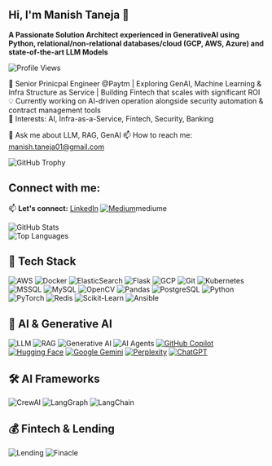 
## Hi, I'm Manish Taneja 👋

**A Passionate Solution Architect experienced in GenerativeAI using Python, relational/non-relational databases/cloud (GCP, AWS, Azure) and state-of-the-art LLM Models**

![Profile Views](https://komarev.com/ghpvc/?username=manish-taneja&color=blue)

🚀 Senior Prinicpal Engineer @Paytm | Exploring GenAI, Machine Learning & Infra Structure as Service | Building Fintech that scales with significant ROI 
💡 Currently working on AI-driven operation alongside security automation & contract management tools  
📌 Interests: AI, Infra-as-a-Service, Fintech, Security, Banking

💬 Ask me about LLM, RAG, GenAI
📫 How to reach me: manish.taneja01@gmail.com

![GitHub Trophy](https://github-profile-trophy.vercel.app/?username=manish-taneja&theme=gruvbox)

## Connect with me:
📫 **Let's connect:** [LinkedIn]([https://linkedin.com/in/yourprofile](https://www.linkedin.com/in/mantanz/))
[![Medium](https://img.shields.io/badge/Medium-%23000000.svg?logo=medium&logoColor=white)](#)mediume


![GitHub Stats](https://github-readme-stats.vercel.app/api?username=manish-taneja&show_icons=true&theme=radical)   
![Top Languages](https://github-readme-stats.vercel.app/api/top-langs/?username=manish-taneja&layout=compact&theme=radical)  


## 🚀 Tech Stack  
![AWS](https://img.shields.io/badge/AWS-232F3E?style=flat&logo=amazonaws&logoColor=white)
![Docker](https://img.shields.io/badge/Docker-2496ED?style=flat&logo=docker&logoColor=white)
![ElasticSearch](https://img.shields.io/badge/Elasticsearch-005571?style=flat&logo=elasticsearch&logoColor=white)
![Flask](https://img.shields.io/badge/Flask-000000?style=flat&logo=flask&logoColor=white)
![GCP](https://img.shields.io/badge/GCP-4285F4?style=flat&logo=googlecloud&logoColor=white)
![Git](https://img.shields.io/badge/Git-F05032?style=flat&logo=git&logoColor=white)
![Kubernetes](https://img.shields.io/badge/Kubernetes-326CE5?style=flat&logo=kubernetes&logoColor=white)
![MSSQL](https://img.shields.io/badge/MSSQL-CC2927?style=flat&logo=microsoftsqlserver&logoColor=white)
![MySQL](https://img.shields.io/badge/MySQL-4479A1?style=flat&logo=mysql&logoColor=white)
![OpenCV](https://img.shields.io/badge/OpenCV-5C3EE8?style=flat&logo=opencv&logoColor=white)
![Pandas](https://img.shields.io/badge/Pandas-150458?style=flat&logo=pandas&logoColor=white)
![PostgreSQL](https://img.shields.io/badge/PostgreSQL-336791?style=flat&logo=postgresql&logoColor=white)
![Python](https://img.shields.io/badge/Python-3776AB?style=flat&logo=python&logoColor=white)
![PyTorch](https://img.shields.io/badge/PyTorch-EE4C2C?style=flat&logo=pytorch&logoColor=white)
![Redis](https://img.shields.io/badge/Redis-DC382D?style=flat&logo=redis&logoColor=white)
![Scikit-Learn](https://img.shields.io/badge/Scikit--Learn-F7931E?style=flat&logo=scikitlearn&logoColor=white)
![Ansible](https://img.shields.io/badge/Ansible-EE0000?style=flat&logo=ansible&logoColor=white)


## 🧠 AI & Generative AI
![LLM](https://img.shields.io/badge/LLM-Large_Language_Model-blue)
![RAG](https://img.shields.io/badge/RAG-Retrieval_Augmented_Generation-purple)
![Generative AI](https://img.shields.io/badge/Generative_AI-Transformers-orange)
![AI Agents](https://img.shields.io/badge/AI_Agents-Multi_Agent_Systems-red)
[![GitHub Copilot](https://img.shields.io/badge/GitHub%20Copilot-000?logo=githubcopilot&logoColor=fff)](#)
[![Hugging Face](https://img.shields.io/badge/Hugging%20Face-FFD21E?logo=huggingface&logoColor=000)](#)
[![Google Gemini](https://img.shields.io/badge/Google%20Gemini-886FBF?logo=googlegemini&logoColor=fff)](#)
[![Perplexity](https://img.shields.io/badge/Perplexity-1FB8CD?logo=perplexity&logoColor=fff)](#)
[![ChatGPT](https://img.shields.io/badge/ChatGPT-74aa9c?logo=openai&logoColor=white)](#)


## 🛠 AI Frameworks
![CrewAI](https://img.shields.io/badge/CrewAI-Autonomous_Agents-blueviolet)
![LangGraph](https://img.shields.io/badge/LangGraph-Graph_AI_Orchestration-green)
![LangChain](https://img.shields.io/badge/LangChain-AI_Agent_Framework-lightgrey)

## 💰 Fintech & Lending
![Lending](https://img.shields.io/badge/Lending-Fintech_Banking-blue)
![Finacle](https://img.shields.io/badge/Finacle-Bank_Core_System-orange)



